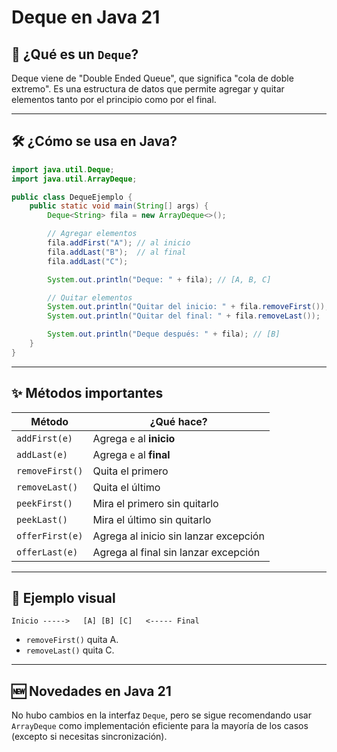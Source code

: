# Deque en Java 21

## 🧠 ¿Qué es un `Deque`?

Deque viene de "Double Ended Queue", que significa "cola de doble extremo". Es una estructura de datos que permite agregar y quitar elementos tanto por el principio como por el final.

---

## 🛠️ ¿Cómo se usa en Java?

```java
import java.util.Deque;
import java.util.ArrayDeque;

public class DequeEjemplo {
    public static void main(String[] args) {
        Deque<String> fila = new ArrayDeque<>();

        // Agregar elementos
        fila.addFirst("A"); // al inicio
        fila.addLast("B");  // al final
        fila.addLast("C");

        System.out.println("Deque: " + fila); // [A, B, C]

        // Quitar elementos
        System.out.println("Quitar del inicio: " + fila.removeFirst()); // A
        System.out.println("Quitar del final: " + fila.removeLast());   // C

        System.out.println("Deque después: " + fila); // [B]
    }
}
```

---

## ✨ Métodos importantes

| Método           | ¿Qué hace?                            |
|------------------|----------------------------------------|
| `addFirst(e)`    | Agrega `e` al **inicio**               |
| `addLast(e)`     | Agrega `e` al **final**                |
| `removeFirst()`  | Quita el primero                       |
| `removeLast()`   | Quita el último                        |
| `peekFirst()`    | Mira el primero sin quitarlo           |
| `peekLast()`     | Mira el último sin quitarlo            |
| `offerFirst(e)`  | Agrega al inicio sin lanzar excepción  |
| `offerLast(e)`   | Agrega al final sin lanzar excepción   |

---

## 🧸 Ejemplo visual

```
Inicio ----->   [A] [B] [C]   <----- Final
```

- `removeFirst()` quita A.
- `removeLast()` quita C.

---

## 🆕 Novedades en Java 21

No hubo cambios en la interfaz `Deque`, pero se sigue recomendando usar `ArrayDeque` como implementación eficiente para la mayoría de los casos (excepto si necesitas sincronización).